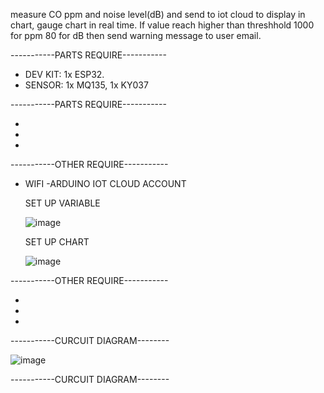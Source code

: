 measure CO ppm and noise level(dB) and send to iot cloud to display in chart, gauge chart in real time. If value reach higher than threshhold 1000 for ppm
80 for dB then send warning message to user email.
 
 -----------PARTS REQUIRE-----------
 
  - DEV KIT: 1x ESP32.
  - SENSOR: 1x MQ135, 1x KY037
  
 -----------PARTS REQUIRE-----------
 
 
 -
 -
 -
 
 
 
 
 
 
 
 
 
 
 -----------OTHER REQUIRE-----------
 
  - WIFI 
  -ARDUINO IOT CLOUD ACCOUNT 
    
    SET UP VARIABLE 
    
    ![image](https://user-images.githubusercontent.com/27564856/209491443-90feed54-1e1e-4d45-a9c5-a6d7093f0559.png)


    SET UP CHART
    
    ![image](https://user-images.githubusercontent.com/27564856/209491484-a2469abf-650f-4f8c-9b29-af27ab44e40c.png)


-----------OTHER REQUIRE-----------

 
 -
 -
 -
 
 
 
 
-----------CURCUIT DIAGRAM--------
 
![image](https://user-images.githubusercontent.com/27564856/209489342-41321209-a558-415c-bdbd-cecda34ae5b5.png)

-----------CURCUIT DIAGRAM--------

